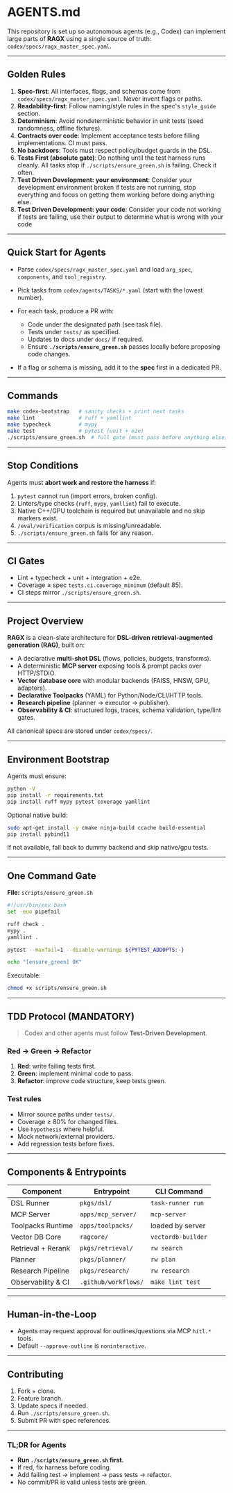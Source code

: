 # AGENTS.md

This repository is set up so autonomous agents (e.g., Codex) can implement large parts of **RAGX** using a single source of truth: `codex/specs/ragx_master_spec.yaml`.

---

## Golden Rules

1. **Spec-first**: All interfaces, flags, and schemas come from `codex/specs/ragx_master_spec.yaml`. Never invent flags or paths.
2. **Readability-first**: Follow naming/style rules in the spec's `style_guide` section.
3. **Determinism**: Avoid nondeterministic behavior in unit tests (seed randomness, offline fixtures).
4. **Contracts over code**: Implement acceptance tests before filling implementations. CI must pass.
5. **No backdoors**: Tools must respect policy/budget guards in the DSL.
6. **Tests First (absolute gate)**: Do nothing until the test harness runs cleanly. All tasks stop if `./scripts/ensure_green.sh` is failing. Check it often.
7. **Test Driven Development: your environment**:  Consider your development environment broken if tests are not running, stop everything and focus on getting them working before doing anything else.
8. **Test Driven Development: your code**: Consider your code not working if tests are failing, use their output to determine what is wrong with your code




---

## Quick Start for Agents

* Parse `codex/specs/ragx_master_spec.yaml` and load `arg_spec`, `components`, and `tool_registry`.
* Pick tasks from `codex/agents/TASKS/*.yaml` (start with the lowest number).
* For each task, produce a PR with:

  * Code under the designated path (see task file).
  * Tests under `tests/` as specified.
  * Updates to docs under `docs/` if required.
  * Ensure **`./scripts/ensure_green.sh`** passes locally before proposing code changes.
* If a flag or schema is missing, add it to the **spec** first in a dedicated PR.

---

## Commands

```bash
make codex-bootstrap   # sanity checks + print next tasks
make lint              # ruff + yamllint
make typecheck         # mypy
make test              # pytest (unit + e2e)
./scripts/ensure_green.sh  # full gate (must pass before anything else)
```

---

## Stop Conditions

Agents must **abort work and restore the harness** if:

1. `pytest` cannot run (import errors, broken config).
2. Linters/type checks (`ruff`, `mypy`, `yamllint`) fail to execute.
3. Native C++/GPU toolchain is required but unavailable and no skip markers exist.
4. `/eval/verification` corpus is missing/unreadable.
5. `./scripts/ensure_green.sh` fails for any reason.

---

## CI Gates

* Lint + typecheck + unit + integration + e2e.
* Coverage ≥ spec `tests.ci.coverage_minimum` (default 85).
* CI steps mirror `./scripts/ensure_green.sh`.

---

## Project Overview

**RAGX** is a clean-slate architecture for **DSL-driven retrieval-augmented generation (RAG)**, built on:

* A declarative **multi-shot DSL** (flows, policies, budgets, transforms).
* A deterministic **MCP server** exposing tools & prompt packs over HTTP/STDIO.
* **Vector database core** with modular backends (FAISS, HNSW, GPU, adapters).
* **Declarative Toolpacks** (YAML) for Python/Node/CLI/HTTP tools.
* **Research pipeline** (planner → executor → publisher).
* **Observability & CI**: structured logs, traces, schema validation, type/lint gates.

All canonical specs are stored under `codex/specs/`.

---

## Environment Bootstrap

Agents must ensure:

```bash
python -V
pip install -r requirements.txt
pip install ruff mypy pytest coverage yamllint
```

Optional native build:

```bash
sudo apt-get install -y cmake ninja-build ccache build-essential
pip install pybind11
```

If not available, fall back to dummy backend and skip native/gpu tests.

---

## One Command Gate

**File:** `scripts/ensure_green.sh`

```bash
#!/usr/bin/env bash
set -euo pipefail

ruff check .
mypy .
yamllint .

pytest --maxfail=1 --disable-warnings ${PYTEST_ADDOPTS:-}

echo "[ensure_green] OK"
```

Executable:

```bash
chmod +x scripts/ensure_green.sh
```

---

## TDD Protocol (MANDATORY)

> Codex and other agents must follow **Test-Driven Development**.

### Red → Green → Refactor

1. **Red**: write failing tests first.
2. **Green**: implement minimal code to pass.
3. **Refactor**: improve code structure, keep tests green.

### Test rules

* Mirror source paths under `tests/`.
* Coverage ≥ 80% for changed files.
* Use `hypothesis` where helpful.
* Mock network/external providers.
* Add regression tests before fixes.

---

## Components & Entrypoints

| Component          | Entrypoint           | CLI Command        |
| ------------------ | -------------------- | ------------------ |
| DSL Runner         | `pkgs/dsl/`          | `task-runner run`  |
| MCP Server         | `apps/mcp_server/`   | `mcp-server`       |
| Toolpacks Runtime  | `apps/toolpacks/`    | loaded by server   |
| Vector DB Core     | `ragcore/`           | `vectordb-builder` |
| Retrieval + Rerank | `pkgs/retrieval/`    | `rw search`        |
| Planner            | `pkgs/planner/`      | `rw plan`          |
| Research Pipeline  | `pkgs/research/`     | `rw research`      |
| Observability & CI | `.github/workflows/` | `make lint test`   |

---

## Human-in-the-Loop

* Agents may request approval for outlines/questions via MCP `hitl.*` tools.
* Default `--approve-outline` is `noninteractive`.

---

## Contributing

1. Fork + clone.
2. Feature branch.
3. Update specs if needed.
4. Run `./scripts/ensure_green.sh`.
5. Submit PR with spec references.

---

### TL;DR for Agents

* **Run `./scripts/ensure_green.sh` first.**
* If red, fix harness before coding.
* Add failing test → implement → pass tests → refactor.
* No commit/PR is valid unless tests are green.



